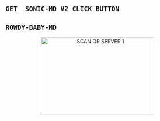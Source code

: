 
## ```GET  SONIC-MD V2 CLICK BUTTON```



## ```ROWDY-BABY-MD```

<p align = center > <a href="https://github.com/MR-KALINDU/ROWDY-BABY-MD/fork"><img align="center" src="https://i.ibb.co/ZB0hpj4/Ephoto360-com-164f5e3dfbada5.jpg" alt="SCAN QR SERVER 1" height="212" width="310" /></a> </p> <br>
